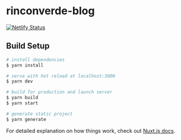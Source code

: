 # rinconverde-blog

[![Netlify Status](https://api.netlify.com/api/v1/badges/adab9ca0-917b-4d1a-a406-d41adcdb406a/deploy-status)](https://app.netlify.com/sites/rinconverde/deploys)

## Build Setup

```bash
# install dependencies
$ yarn install

# serve with hot reload at localhost:3000
$ yarn dev

# build for production and launch server
$ yarn build
$ yarn start

# generate static project
$ yarn generate
```

For detailed explanation on how things work, check out [Nuxt.js docs](https://nuxtjs.org).
